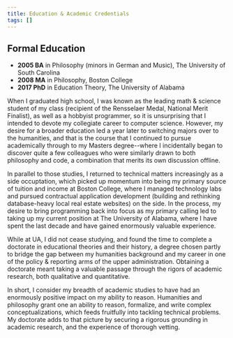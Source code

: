 ```yaml
---
title: Education & Academic Credentials
tags: []
---
```


## Formal Education

 - **2005 BA** in Philosophy (minors in German and Music), The University of South Carolina
 - **2008 MA** in Philosophy, Boston College
 - **2017 PhD** in Education Theory, The University of Alabama

When I graduated high school, I was known as the leading math & science student of my class (recipient of the Rensselaer Medal, National Merit Finalist), as well as a hobbyist programmer, so it is unsurprising that I intended to devote my collegiate career to computer science. However, my desire for a broader education led a year later to switching majors over to the humanities, and that is the course that I continued to pursue academically through to my Masters degree--where I incidentally began to discover quite a few colleagues who were similarly drawn to both philosophy and code, a combination that merits its own discussion offline. 

In parallel to those studies, I returned to technical matters increasingly as a side occuptation, which picked up momentum into being my primary source of tuition and income at Boston College, where I managed technology labs and pursued contractual application development (building and rethinking database-heavy local real estate websites) on the side. In the process, my desire to bring programming back into focus as my primary calling led to taking up my current position at The University of Alabama, where I have spent the last decade and have gained enormously valuable experience. 

While at UA, I did not cease studying, and found the time to complete a doctorate in educational theories and their history, a degree chosen partly to bridge the gap between my humanities background and my career in one of the policy & reporting arms of the upper administration. Obtaining a doctorate meant taking a valuable passage through the rigors of academic research, both qualitative and quantitative. 

In short, I consider my breadth of academic studies to have had an enormously positive impact on my ability to reason. Humanities and philosophy grant one an ability to reason, formalize, and write complex conceptualizations, which feeds fruitfully into tackling technical problems. My doctorate adds to that picture by securing a rigorous grounding in academic research, and the experience of thorough vetting. 

